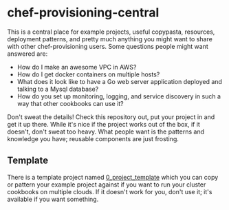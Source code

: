 # chef-provisioning-central

This is a central place for example projects, useful copypasta, resources, deployment patterns, and pretty much anything you might want to share with other chef-provisioning users.  Some questions people might want answered are:

- How do I make an awesome VPC in AWS?
- How do I get docker containers on multiple hosts?
- What does it look like to have a Go web server application deployed and talking to a Mysql database?
- How do you set up monitoring, logging, and service discovery in such a way that other cookbooks can use it?

Don't sweat the details!  Check this repository out, put your project in and get it up there.  While it's nice if the project works out of the box, if it doesn't, don't sweat too heavy.  What people want is the patterns and knowledge you have; reusable components are just frosting.

## Template

There is a template project named [0_project_template](https://github.com/chef/chef-provisioning-central/tree/master/0_project_template) which you can copy or pattern your example project against if you want to run your cluster cookbooks on multiple clouds.  If it doesn't work for you, don't use it; it's available if you want something.

